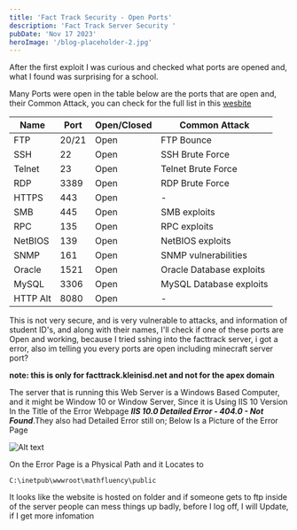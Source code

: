 ```yaml
---
title: 'Fact Track Security - Open Ports'
description: 'Fact Track Server Security '
pubDate: 'Nov 17 2023'
heroImage: '/blog-placeholder-2.jpg'
---
```


After the first exploit I was curious and checked what ports are opened and, what I found was surprising for a school.

Many Ports were open in the table below are the ports that are open and, their Common Attack, you can check for the full list in this [wesbite](https://dnschecker.org/port-scanner.php?query=facttrack.kleinisd.net&ptype=server)

| Name     | Port  | Open/Closed | Common Attack            |
|----------|-------|-------------|--------------------------|
| FTP      | 20/21 | Open        | FTP Bounce               |
| SSH      | 22    | Open        | SSH Brute Force          |
| Telnet   | 23    | Open        | Telnet Brute Force       |
| RDP      | 3389  | Open        | RDP Brute Force          |
| HTTPS    | 443   | Open        | -                        |
| SMB      | 445   | Open        | SMB exploits             |
| RPC      | 135   | Open        | RPC exploits             |
| NetBIOS  | 139   | Open        | NetBIOS exploits         |
| SNMP     | 161   | Open        | SNMP vulnerabilities     |
| Oracle   | 1521  | Open        | Oracle Database exploits |
| MySQL    | 3306  | Open        | MySQL Database exploits  |
| HTTP Alt | 8080  | Open        | -                        |

This is not very secure, and is very vulnerable to attacks, and information of student ID's, and along with their names, I'll check if one of these ports are Open and working, because I tried sshing into the facttrack server, i got a error, also im telling you every ports are open including minecraft server port? 

**note: this is only for facttrack.kleinisd.net and not for the apex domain**

The server that is running this Web Server is a Windows Based Computer, and it might be Window 10 or Window Server, Since it is Using IIS 10 Version In the Title of the Error Webpage ***IIS 10.0 Detailed Error - 404.0 - Not Found***.They also had Detailed Error still on; Below Is a Picture of the Error Page

![Alt text](/image.png)

On the Error Page is a Physical Path and it Locates to 

```batch
C:\inetpub\wwwroot\mathfluency\public
```

It looks like the website is hosted on folder and if someone gets to ftp inside of the server people can mess things up badly, before I log off, I will Update, if I get more infomation